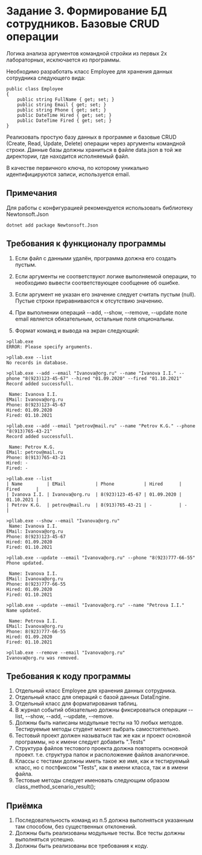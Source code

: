 # Задание 3. Формирование БД сотрудников. Базовые CRUD операции

Логика анализа аргументов командной стройки из первых 2х лабораторных, исключается из программы.

Необходимо разработать класс Employee для хранения данных сотрудника следующего вида:

```CSharp
public class Employee
{
    public string FullName { get; set; }
    public string Email { get; set; }
    public string Phone { get; set; }
    public DateTime Hired { get; set; }
    public DateTime Fired { get; set; }
}
```

Реализовать простую базу данных в программе и базовые CRUD (Create, Read, Update, Delete) операции через аргументы командной строки. Данные базы должны храниться в файле data.json в той же директории, где находится исполняемый файл.

В качестве первичного ключа, по которому уникально идентифицируются записи, используется email.

## Примечания

Для работы с конфигурацией рекомендуется использовать библиотеку Newtonsoft.Json

```Shell
dotnet add package Newtonsoft.Json
```

## Требования к функционалу программы

1. Если файл с данными удалён, программа должна его создать пустым.

2. Если аргументы не соответствуют логике выполняемой операции, то необходимо вывести соответствующее сообщение об ошибке.

3. Если аргумент не указан его значение следует считать пустым (null). Пустые строки приравниваются к отсутствию значению.

4. При выполнении операций --add, --show, --remove, --update поле email является обязательным, остальные поля опциональны.

5. Формат команд и вывода на экран следующий:

```Shell
>pllab.exe
ERROR: Please specify arguments. 

>pllab.exe --list
No records in database.

>pllab.exe --add --email "Ivanova@org.ru" --name "Ivanova I.I." --phone "8(923)123-45-67" --hired "01.09.2020" --fired "01.10.2021"
Record added successfull.

 Name: Ivanova I.I.
EMail: Ivanova@org.ru
Phone: 8(923)123-45-67
Hired: 01.09.2020
Fired: 01.10.2021

>pllab.exe --add --email "petrov@mail.ru" --name "Petrov K.G." --phone "8(913)765-43-21"
Record added successfull.

 Name: Petrov K.G.
EMail: petrov@mail.ru
Phone: 8(913)765-43-21
Hired: -
Fired: -

>pllab.exe --list
| Name         | EMail           | Phone           | Hired      | Fired      |
| Ivanova I.I. | Ivanova@org.ru  | 8(923)123-45-67 | 01.09.2020 | 01.10.2021 |
| Petrov K.G.  | petrov@mail.ru  | 8(913)765-43-21 | -          | -          |

>pllab.exe --show --email "Ivanova@org.ru"
 Name: Ivanova I.I.
EMail: Ivanova@org.ru
Phone: 8(923)123-45-67
Hired: 01.09.2020
Fired: 01.10.2021

>pllab.exe --update --email "Ivanova@org.ru" --phone "8(923)777-66-55"
Phone updated.

 Name: Ivanova I.I.
EMail: Ivanova@org.ru
Phone: 8(923)777-66-55
Hired: 01.09.2020
Fired: 01.10.2021

>pllab.exe --update --email "Ivanova@org.ru" --name "Petrova I.I."
Name updated.

 Name: Petrova I.I.
EMail: Ivanova@org.ru
Phone: 8(923)777-66-55
Hired: 01.09.2020
Fired: 01.10.2021

>pllab.exe --remove --email "Ivanova@org.ru"
Ivanova@org.ru was removed.

```

## Требования к коду программы

1. Отдельный класс Employee для хранения данных сотрудника.
2. Отдельный класс для операций с базой данных DataEngine.
3. Отдельный класс для форматирования таблиц.
4. В журнал событий обязательно должны фиксироваться операции --list, --show, --add, --update, --remove.
5. Должны быть написаны модульные тесты на 10 любых методов. Тестируемые методы студент может выбрать самостоятельно.
6. Тестовый проект должен называться так же как и проект основной программы, но к имени следует добавить ".Tests"
7. Структура файлов тестового проекта должна повторять основной проект. т.е. структура папок и расположение файлов аналогичное.
8. Классы с тестами должны иметь такое же имя, как и тестируемый класс, но с постфиксом "Tests", как в имени класса, так и в имени файла.
9. Тестовые методы следует именовать следующим образом class_method_scenario_result();

## Приёмка

1. Последовательность команд из п.5 должна выполняться указанным там способом, без существенных отклонений.
2. Должны быть реализованы модульные тесты. Все тесты должны выполняться успешно.
3. Должны быть реализованы все требования к коду.
